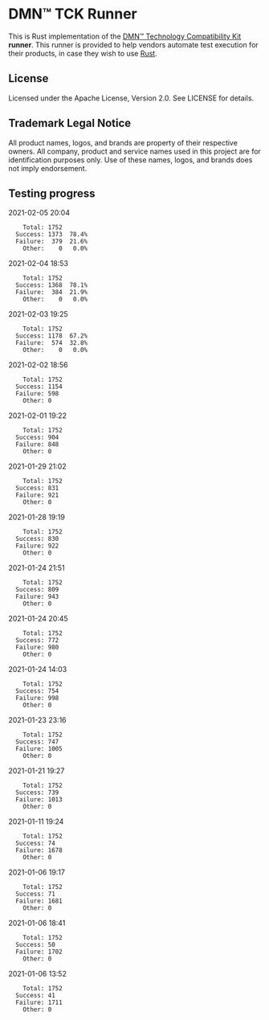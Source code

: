 # DMN™ TCK Runner

This is Rust implementation of the [DMN™ Technology Compatibility Kit](https://dmn-tck.github.io/tck/) **runner**.
This runner is provided to help vendors automate test execution for their products,
in case they wish to use [Rust](https://www.rust-lang.org/).

## License

Licensed under the Apache License, Version 2.0. See LICENSE for details. 

## Trademark Legal Notice

All product names, logos, and brands are property of their respective owners.
All company, product and service names used in this project are for identification purposes only.
Use of these names, logos, and brands does not imply endorsement.

## Testing progress

2021-02-05 20:04
```
    Total: 1752
  Success: 1373  78.4%
  Failure:  379  21.6%
    Other:    0   0.0%
```
2021-02-04 18:53
```
    Total: 1752
  Success: 1368  78.1%
  Failure:  384  21.9%
    Other:    0   0.0%
```
2021-02-03 19:25
```
    Total: 1752
  Success: 1178  67.2%  
  Failure:  574  32.8%
    Other:    0   0.0%
```
2021-02-02 18:56
```
    Total: 1752
  Success: 1154
  Failure: 598
    Other: 0
```
2021-02-01 19:22
```
    Total: 1752
  Success: 904
  Failure: 848
    Other: 0
```
2021-01-29 21:02
```
    Total: 1752
  Success: 831
  Failure: 921
    Other: 0
```
2021-01-28 19:19
```
    Total: 1752
  Success: 830
  Failure: 922
    Other: 0
```
2021-01-24 21:51
```
    Total: 1752
  Success: 809
  Failure: 943
    Other: 0
```
2021-01-24 20:45
```
    Total: 1752
  Success: 772
  Failure: 980
    Other: 0
```
2021-01-24 14:03
```
    Total: 1752
  Success: 754
  Failure: 998
    Other: 0
```
2021-01-23 23:16
```
    Total: 1752
  Success: 747
  Failure: 1005
    Other: 0
```
2021-01-21 19:27
```
    Total: 1752
  Success: 739
  Failure: 1013
    Other: 0
```
2021-01-11 19:24
```
    Total: 1752
  Success: 74
  Failure: 1678
    Other: 0
```
2021-01-06 19:17
```
    Total: 1752
  Success: 71
  Failure: 1681
    Other: 0
```
2021-01-06 18:41
```
    Total: 1752
  Success: 50
  Failure: 1702
    Other: 0
```
2021-01-06 13:52
```
    Total: 1752
  Success: 41
  Failure: 1711
    Other: 0
```